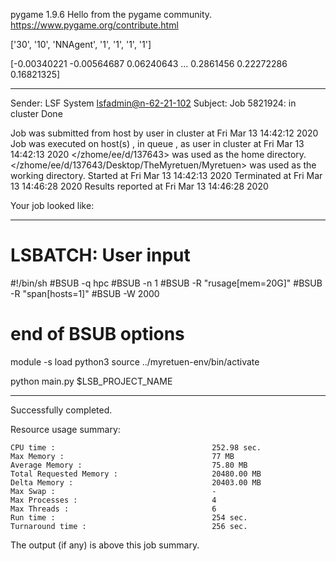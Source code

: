 pygame 1.9.6
Hello from the pygame community. https://www.pygame.org/contribute.html


 ['30', '10', 'NNAgent', '1', '1', '1', '1'] 







[-0.00340221 -0.00564687  0.06240643 ...  0.2861456   0.22272286
  0.16821325]

------------------------------------------------------------
Sender: LSF System <lsfadmin@n-62-21-102>
Subject: Job 5821924: <NNAgent6Test8> in cluster <dcc> Done

Job <NNAgent6Test8> was submitted from host <n-62-30-7> by user <s183905> in cluster <dcc> at Fri Mar 13 14:42:12 2020
Job was executed on host(s) <n-62-21-102>, in queue <hpc>, as user <s183905> in cluster <dcc> at Fri Mar 13 14:42:13 2020
</zhome/ee/d/137643> was used as the home directory.
</zhome/ee/d/137643/Desktop/TheMyretuen/Myretuen> was used as the working directory.
Started at Fri Mar 13 14:42:13 2020
Terminated at Fri Mar 13 14:46:28 2020
Results reported at Fri Mar 13 14:46:28 2020

Your job looked like:

------------------------------------------------------------
# LSBATCH: User input
#!/bin/sh
#BSUB -q hpc
#BSUB -n 1
#BSUB -R "rusage[mem=20G]"
#BSUB -R "span[hosts=1]"
#BSUB -W 2000
# end of BSUB options

module -s load python3
source ../myretuen-env/bin/activate

python main.py $LSB_PROJECT_NAME


------------------------------------------------------------

Successfully completed.

Resource usage summary:

    CPU time :                                   252.98 sec.
    Max Memory :                                 77 MB
    Average Memory :                             75.80 MB
    Total Requested Memory :                     20480.00 MB
    Delta Memory :                               20403.00 MB
    Max Swap :                                   -
    Max Processes :                              4
    Max Threads :                                6
    Run time :                                   254 sec.
    Turnaround time :                            256 sec.

The output (if any) is above this job summary.

